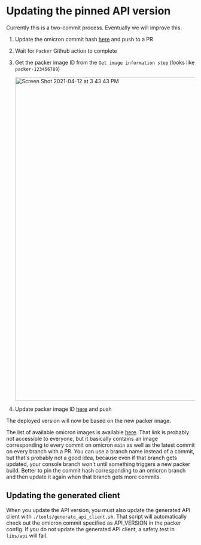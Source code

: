 # Updating the pinned API version

Currently this is a two-commit process. Eventually we will improve this.

1. Update the omicron commit hash [here](https://github.com/oxidecomputer/console/blob/c90ac1660273dbee2a2fe5456fc8318057444a13/.github/workflows/packer.yaml#L49) and push to a PR
2. Wait for `Packer` Github action to complete
3. Get the packer image ID from the `Get image information step` (looks like `packer-123456789`)

   <img width="864" alt="Screen Shot 2021-04-12 at 3 43 43 PM" src="https://user-images.githubusercontent.com/3612203/114452058-007cfe00-9ba6-11eb-9664-7ca466f1a280.png">

4. Update packer image ID [here](https://github.com/oxidecomputer/console/blob/d046263cbfbb80b08757e432a8fcd980b8facbe3/tools/create_gcp_instance.sh#L23) and push

The deployed version will now be based on the new packer image.

The list of available omicron images is available [here](https://github.com/orgs/oxidecomputer/packages/container/omicron/versions). That link is probably not accessible to everyone, but it basically contains an image corresponding to every commit on omicron `main` as well as the latest commit on every branch with a PR. You can use a branch name instead of a commit, but that's probably not a good idea, because even if that branch gets updated, your console branch won't until something triggers a new packer build. Better to pin the commit hash corresponding to an omicron branch and then update it again when that branch gets more commits.

## Updating the generated client

When you update the API version, you must also update the generated API client with `./tools/generate_api_client.sh`. That script will automatically check out the omicron commit specified as API_VERSION in the packer config. If you do not update the generated API client, a safety test in `libs/api` will fail.
